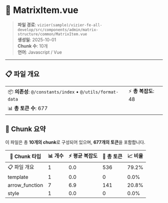 # 📄 MatrixItem.vue

> **파일 경로**: `vizier(sample)/vizier-fe-all-develop/src/components/admin/matrix-structure/common/MatrixItem.vue`  
> **생성일**: 2025-10-01  
> **Chunk 수**: 10개  
> **언어**: Javascript / Vue
---





## 📋 파일 개요

| | |
|--|--|
| 📦 **의존성**: `@/constants/index` • `@/utils/format-data` | ⚡ **총 복잡도**: 48 |
| 📊 **총 토큰 수**: 677 |  |






## 🧩 Chunk 요약

이 파일은 총 **10개의 chunk**로 구성되어 있으며, **677개의 토큰**을 포함합니다.

| 🧩 Chunk 타입 | 📊 개수 | ⚡ 평균 복잡도 | 📝 총 토큰 | 📈 비율 |
|---------------|--------|-------------|----------|--------|
| 📋 파일 개요 | 1 | 0.0 | 536 | 79.2% |
| template | 1 | 0.0 | 0 | 0.0% |
| arrow_function | 7 | 6.9 | 141 | 20.8% |
| style | 1 | 0.0 | 0 | 0.0% |

